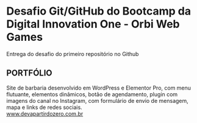 # Desafio Git/GitHub do Bootcamp da Digital Innovation One - Orbi Web Games
Entrega do desafio do primeiro repositório no Github


## PORTFÓLIO 

Site de barbaria desenvolvido em WordPress e Elementor Pro, com menu flutuante, elementos dinâmicos, botão de agendamento, plugin com imagens do canal no Instagram, com formulário de envio de mensagem, mapa e links de redes sociais.
<br> www.devapartirdozero.com.br
